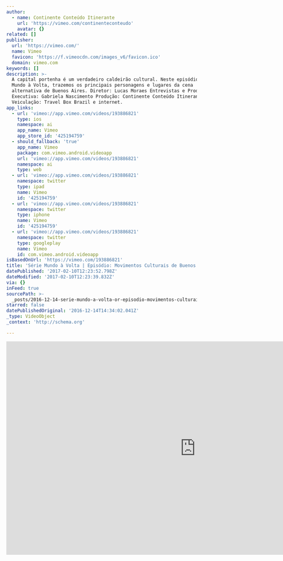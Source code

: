 ```yaml
---
author:
  - name: Continente Conteúdo Itinerante
    url: 'https://vimeo.com/continenteconteudo'
    avatar: {}
related: []
publisher:
  url: 'https://vimeo.com/'
  name: Vimeo
  favicon: 'https://f.vimeocdn.com/images_v6/favicon.ico'
  domain: vimeo.com
keywords: []
description: >-
  A capital portenha é um verdadeiro caldeirão cultural. Neste episódio da série
  Mundo à Volta, trazemos os principais personagens e lugares da cena
  alternativa de Buenos Aires. Diretor: Lucas Moraes Entrevistas e Produção
  Executiva: Gabriela Nascimento Produção: Continente Conteúdo Itinerante
  Veiculação: Travel Box Brazil e internet.
app_links:
  - url: 'vimeo://app.vimeo.com/videos/193886821'
    type: ios
    namespace: ai
    app_name: Vimeo
    app_store_id: '425194759'
  - should_fallback: 'true'
    app_name: Vimeo
    package: com.vimeo.android.videoapp
    url: 'vimeo://app.vimeo.com/videos/193886821'
    namespace: ai
    type: web
  - url: 'vimeo://app.vimeo.com/videos/193886821'
    namespace: twitter
    type: ipad
    name: Vimeo
    id: '425194759'
  - url: 'vimeo://app.vimeo.com/videos/193886821'
    namespace: twitter
    type: iphone
    name: Vimeo
    id: '425194759'
  - url: 'vimeo://app.vimeo.com/videos/193886821'
    namespace: twitter
    type: googleplay
    name: Vimeo
    id: com.vimeo.android.videoapp
isBasedOnUrl: 'https://vimeo.com/193886821'
title: 'Série Mundo à Volta | Episódio: Movimentos Culturais de Buenos Aires'
datePublished: '2017-02-10T12:23:52.798Z'
dateModified: '2017-02-10T12:23:39.832Z'
via: {}
inFeed: true
sourcePath: >-
  _posts/2016-12-14-serie-mundo-a-volta-or-episodio-movimentos-culturais-de-buen.md
starred: false
datePublishedOriginal: '2016-12-14T14:34:02.041Z'
_type: VideoObject
_context: 'http://schema.org'

---
```

<iframe src="https://cdn.embedly.com/widgets/media.html?src=https%3A%2F%2Fplayer.vimeo.com%2Fvideo%2F193886821&amp;url=https%3A%2F%2Fvimeo.com%2F193886821&amp;image=https%3A%2F%2Fi.vimeocdn.com%2Fvideo%2F605707331_1280.jpg&amp;key=b7d04c9b404c499eba89ee7072e1c4f7&amp;type=text%2Fhtml&amp;schema=vimeo" width="1000" height="563" scrolling="no" frameborder="0" allowfullscreen="" style=""></iframe>